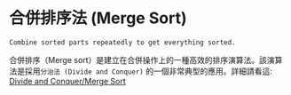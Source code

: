 # 合併排序法 (Merge Sort)

```
Combine sorted parts repeatedly to get everything sorted.
```

合併排序（Merge sort）是建立在合併操作上的一種高效的排序演算法。該演算法是採用`分治法 (Divide and Conquer)` 的一個非常典型的應用。詳細請看這: [Divide and Conquer/Merge Sort](https://github.com/kaka-lin/Notes/tree/master/DSA/Divide%20and%20Conquer/merge_sort)
